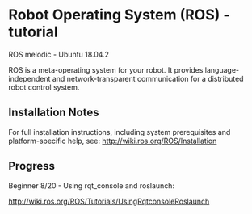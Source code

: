 Robot Operating System (ROS) - tutorial
===========================================
ROS melodic - Ubuntu 18.04.2

ROS is a meta-operating system for your robot. It provides language-independent
and network-transparent communication for a distributed robot control system.

Installation Notes
------------------
For full installation instructions, including system prerequisites and
platform-specific help, see:
http://wiki.ros.org/ROS/Installation

Progress
--------
Beginner 8/20 - Using rqt_console and roslaunch:

http://wiki.ros.org/ROS/Tutorials/UsingRqtconsoleRoslaunch